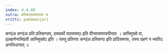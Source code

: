 ```yaml
---
index: 4.4.40
sutra: प्रतिकण्ठार्थललामं च
vritti: padamanjari
---
```


 कण्ठ्ंअ कण्ठ्ंअ प्रति प्रतिकण्ठम्, ठ्यथार्थे यदव्ययम्ऽ इति वीप्सायामव्ययीभावः । आभिमुख्ये वा, ठ्लक्षणेनाभिप्रती आभिमुख्येऽ इति । यस्तु प्रतिगतः कण्ठ्ंअ प्रतिकण्ठ इति प्रादिसमासः, तस्य ग्रहणं न भवतिऽ अनभिधानात् ॥